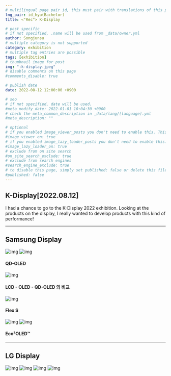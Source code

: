 ```yaml
---
# multilingual page pair id, this must pair with translations of this page. (This name must be unique)
lng_pair: id_hyu(Bachelor)
title: <"Rec"> K-Display

# post specific
# if not specified, .name will be used from _data/owner.yml
author: Songjunsu
# multiple category is not supported
category: exhibition
# multiple tag entries are possible
tags: [exhibition]
# thumbnail image for post
img: ":k-display.jpeg"
# disable comments on this page
#comments_disable: true

# publish date
date: 2022-08-12 12:00:00 +0900

# seo
# if not specified, date will be used.
#meta_modify_date: 2022-01-01 10:04:30 +0900
# check the meta_common_description in _data/lang/[language].yml
#meta_description: ""

# optional
# if you enabled image_viewer_posts you don't need to enable this. This is only if image_viewer_posts = false
#image_viewer_on: true
# if you enabled image_lazy_loader_posts you don't need to enable this. This is only if image_lazy_loader_posts = false
#image_lazy_loader_on: true
# exclude from on site search
#on_site_search_exclude: true
# exclude from search engines
#search_engine_exclude: true
# to disable this page, simply set published: false or delete this file
#published: false
---
```

<!-- outline-start -->
## K-Display[2022.08.12]

I had a chance to go to the K-Display 2022 exhibition.
Looking at the products on the display, I really wanted to develop products with this kind of performance!

***

## Samsung Display

![img](:samsung_1.jpg)
![img](:samsung_2.jpg)

#### QD-OLED

![img](:samsung_3.jpg)

#### LCD - OLED - QD-OLED 의 비교

![img](:samsung_4.jpg)

#### Flex S

![img](:samsung_5.jpg)
![img](:samsung_6.jpg)

#### Eco²OLED™

***

## LG Display

![img](:LG_0.jpg)
![img](:LG_1.jpg)
![img](:LG_2.jpg)
![img](:LG_3.jpg)


<!-- ![img](:IC-PBL(2021)_info.png){: width="300" height="300"}

![img](:IC-PBL(2021)_prove.png){: width="300" height="300"}

![img](:IC-pbl.png) -->